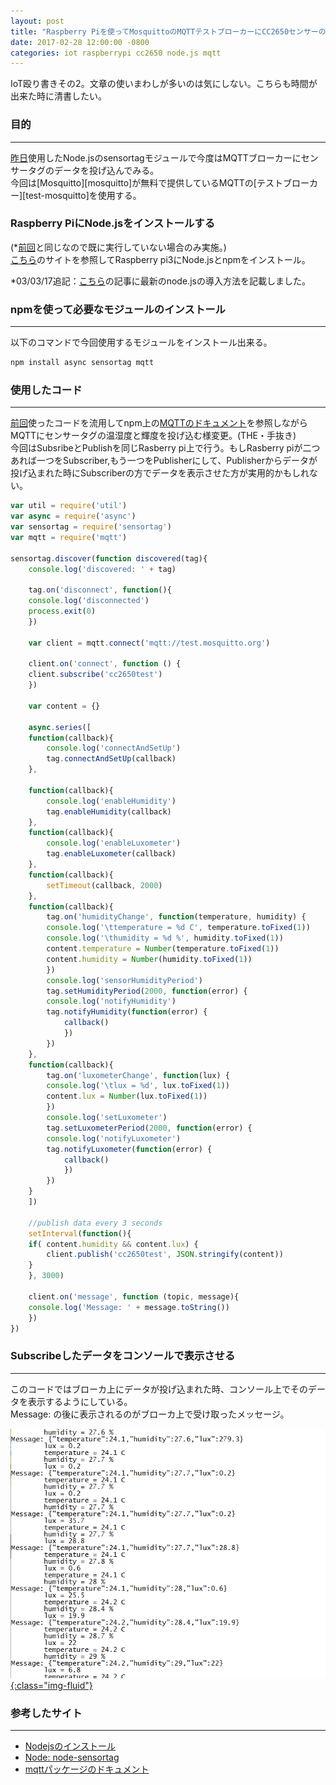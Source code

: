 ```yaml
---
layout: post
title: "Raspberry Piを使ってMosquittoのMQTTテストブローカーにCC2650センサーのデータを投げ込む"
date: 2017-02-28 12:00:00 -0800
categories: iot raspberrypi cc2650 node.js mqtt 
---
```


IoT殴り書きその2。文章の使いまわしが多いのは気にしない。こちらも時間が出来た時に清書したい。

### 目的

---

[昨日][prev-post]使用したNode.jsのsensortagモジュールで今度はMQTTブローカーにセンサータグのデータを投げ込んでみる。<br>
今回は[Mosquitto][mosquitto]が無料で提供しているMQTTの[テストブローカー][test-mosquitto]を使用する。<br>

### Raspberry PiにNode.jsをインストールする

(*[前回][prev-post]と同じなので既に実行していない場合のみ実施。)<br>
[こちら][install-nodejs]のサイトを参照してRaspberry pi3にNode.jsとnpmをインストール。
    
*03/03/17追記：[こちら][post-nodejs]の記事に最新のnode.jsの導入方法を記載しました。
    
### npmを使って必要なモジュールのインストール

---

以下のコマンドで今回使用するモジュールをインストール出来る。<br>

```bash
npm install async sensortag mqtt
```

### 使用したコード

---

[前回][prev-post]使ったコードを流用してnpm上の[MQTTのドキュメント][npm-mqtt]を参照しながらMQTTにセンサータグの温湿度と輝度を投げ込む様変更。(THE・手抜き)<br>
今回はSubsribeとPublishを同じRasberry pi上で行う。もしRasberry piが二つあれば一つをSubscriber,もう一つをPublisherにして、Publisherからデータが投げ込まれた時にSubscriberの方でデータを表示させた方が実用的かもしれない。

```js
var util = require('util')
var async = require('async')
var sensortag = require('sensortag')
var mqtt = require('mqtt')

sensortag.discover(function discovered(tag){
    console.log('discovered: ' + tag)

    tag.on('disconnect', function(){
	console.log('disconnected')
	process.exit(0)
    })

    var client = mqtt.connect('mqtt://test.mosquitto.org')

    client.on('connect', function () {
	client.subscribe('cc2650test')
    })

    var content = {}

    async.series([
	function(callback){
	    console.log('connectAndSetUp')
	    tag.connectAndSetUp(callback)
	},

	function(callback){
	    console.log('enableHumidity')
	    tag.enableHumidity(callback)
	},
	function(callback){
	    console.log('enableLuxometer')
	    tag.enableLuxometer(callback)
	},
	function(callback){
	    setTimeout(callback, 2000)
	},
	function(callback){
	    tag.on('humidityChange', function(temperature, humidity) {
		console.log('\ttemperature = %d C', temperature.toFixed(1))
		console.log('\thumidity = %d %', humidity.toFixed(1))
		content.temperature = Number(temperature.toFixed(1))
		content.humidity = Number(humidity.toFixed(1))
	    })
	    console.log('sensorHumidityPeriod')
	    tag.setHumidityPeriod(2000, function(error) {
		console.log('notifyHumidity')
		tag.notifyHumidity(function(error) {
		    callback()
			})
	    })
	},
	function(callback){
	    tag.on('luxometerChange', function(lux) {
		console.log('\tlux = %d', lux.toFixed(1))
		content.lux = Number(lux.toFixed(1))
	    })
	    console.log('setLuxometer')
	    tag.setLuxometerPeriod(2000, function(error) {
		console.log('notifyLuxometer')
		tag.notifyLuxometer(function(error) {
		    callback()
			})
	    })
	}
    ])
    
	//publish data every 3 seconds
    setInterval(function(){
	if( content.humidity && content.lux) {
	    client.publish('cc2650test', JSON.stringify(content))
	}	
    }, 3000)

    client.on('message', function (topic, message){
	console.log('Message: ' + message.toString())
    })
})

```

### Subscribeしたデータをコンソールで表示させる

---

このコードではブローカ上にデータが投げ込まれた時、コンソール上でそのデータを表示するようにしている。<br>
Message: の後に表示されるのがブローカ上で受け取ったメッセージ。<br>

<a href="/images/blog-images/mqtt-cc2650.png" data-fancybox="gallery">![mqtt-cc2650](/images/blog-images/mqtt-cc2650.png){:class="img-fluid"}</a><br>

### 参考したサイト

---

- [Nodejsのインストール][install-nodejs]
- [Node: node-sensortag][node-sensortag]
- [mqttパッケージのドキュメント][npm-mqtt]


[install-nodejs]: https://nodejs.org/en/download/package-manager/
[node-sensortag]: https://github.com/sandeepmistry/node-sensortag
[npm-mqtt]: https://www.npmjs.com/package/mqtt
[prev-post]: {{page.previous.url}}
[post-nodejs]: /updating-nodejs-using-nvm/
